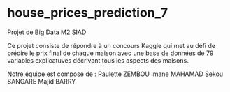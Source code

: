 # house_prices_prediction_7
Projet de Big Data M2 SIAD

Ce projet consiste de répondre à un concours Kaggle qui met au défi de prédire le prix final de chaque maison avec une base de données de 79 variables explicatuves décrivant tous les aspects des maisons.

Notre équipe est composé de : 
Paulette ZEMBOU
Imane MAHAMAD
Sekou SANGARE
Majid BARRY
